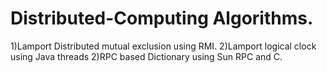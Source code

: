 # Distributed-Computing Algorithms.

1)Lamport Distributed mutual exclusion using RMI. 
2)Lamport logical clock using Java threads
2)RPC based Dictionary using Sun RPC and C.